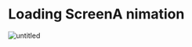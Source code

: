 # Loading ScreenA nimation

![untitled](https://user-images.githubusercontent.com/39596897/121926511-aa6e3780-cd5b-11eb-89c3-c767d72241a3.gif)

